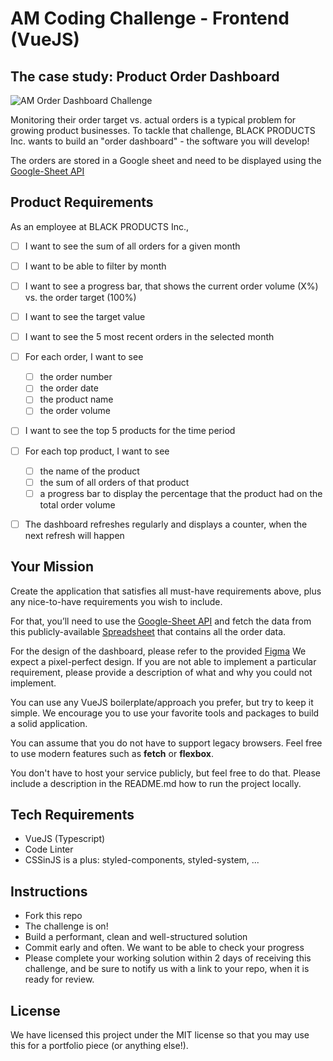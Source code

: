 # AM Coding Challenge - Frontend (VueJS)

## The case study: Product Order Dashboard

![AM Order Dashboard Challenge](https://github.com/AM-code-treasure/coding-challenge-frontend/blob/main/Order-Dashboard-v2.png)

Monitoring their order target vs. actual orders is a typical problem for growing product businesses.
To tackle that challenge, BLACK PRODUCTS Inc. wants to build an "order dashboard" - the software you will develop!

The orders are stored in a Google sheet and need to be displayed using the [Google-Sheet API](https://developers.google.com/sheets/api)

## Product Requirements

As an employee at BLACK PRODUCTS Inc.,

- [ ] I want to see the sum of all orders for a given month
- [ ] I want to be able to filter by month
- [ ] I want to see a progress bar, that shows the current order volume (X%) vs. the order target (100%)
- [ ] I want to see the target value
- [ ] I want to see the 5 most recent orders in the selected month
- [ ] For each order, I want to see
  - [ ] the order number
  - [ ] the order date
  - [ ] the product name
  - [ ] the order volume
- [ ] I want to see the top 5 products for the time period
- [ ] For each top product, I want to see
  - [ ] the name of the product
  - [ ] the sum of all orders of that product 
  - [ ] a progress bar to display the percentage that the product had on the total order volume
- [ ] The dashboard refreshes regularly and displays a counter, when the next refresh will happen


## Your Mission

Create the application that satisfies all must-have requirements above, plus any nice-to-have requirements you wish to include.

For that, you’ll need to use the [Google-Sheet API](https://developers.google.com/sheets/api) and fetch the data from this publicly-available [Spreadsheet](https://docs.google.com/spreadsheets/d/1La-EJVOrNt3AwWHYvhuCQ5SRtFE9h_kYjgx0dau1HN4/edit?usp=sharing) that contains all the order data.

For the design of the dashboard, please refer to the provided [Figma](https://www.figma.com/file/bJINBUw3xoVfpbQ1BkPzs6/Untitled?node-id=1%3A2)
We expect a pixel-perfect design. If you are not able to implement a particular requirement, please provide a description of what and why you could not implement.

You can use any VueJS boilerplate/approach you prefer, but try to keep it simple. We encourage you to use your favorite tools and packages to build a solid application.

You can assume that you do not have to support legacy browsers. Feel free to use modern features such as **fetch** or **flexbox**.

You don't have to host your service publicly, but feel free to do that.
Please include a description in the README.md how to run the project locally.

## Tech Requirements

- VueJS (Typescript)
- Code Linter
- CSSinJS is a plus: styled-components, styled-system, ...

## Instructions

- Fork this repo
- The challenge is on!
- Build a performant, clean and well-structured solution
- Commit early and often. We want to be able to check your progress
- Please complete your working solution within 2 days of receiving this challenge, and be sure to notify us with a link to your repo, when it is ready for review.

## License

We have licensed this project under the MIT license so that you may use this for a portfolio piece (or anything else!).
